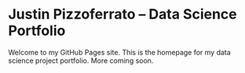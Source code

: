 # Justin Pizzoferrato – Data Science Portfolio

Welcome to my GitHub Pages site. This is the homepage for my data science project portfolio. More coming soon.
